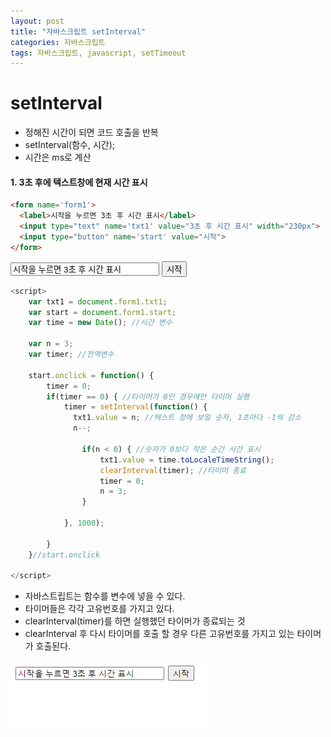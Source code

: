 ```yaml
---
layout: post
title: "자바스크립트 setInterval"
categories: 자바스크립트
tags: 자바스크립트, javascript, setTimeout
---
```


# setInterval

- 정해진 시간이 되면 코드 호출을 반복
- setInterval(함수, 시간);
- 시간은 ms로 계산

#### 1. 3초 후에 텍스트창에 현재 시간 표시

```html
<form name='form1'>
  <label>시작을 누르면 3초 후 시간 표시</label>
  <input type="text" name='txt1' value="3초 후 시간 표시" width="230px">
  <input type="button" name='start' value="시작">
</form>
```

<form name='form1'>
  <input type="text" name='txt1' value="시작을 누르면 3초 후 시간 표시" style="width: 230px">
  <input type="button" name='start' value="시작">
</form>

```javascript
<script>
    var txt1 = document.form1.txt1;
    var start = document.form1.start;
    var time = new Date(); //시간 변수

    var n = 3;
    var timer; //전역변수

    start.onclick = function() {
        timer = 0;
        if(timer == 0) { //타이머가 0인 경우에만 타이머 실행
            timer = setInterval(function() {
              txt1.value = n; //텍스트 창에 보일 숫자, 1초마다 -1씩 감소
              n--;

                if(n < 0) { //숫자가 0보다 작은 순간 시간 표시
                    txt1.value = time.toLocaleTimeString();
                    clearInterval(timer); //타이머 종료
                    timer = 0;
                    n = 3;
                }

            }, 1000);

        }
    }//start.onclick

</script>
```
- 자바스트립트는 함수를 변수에 넣을 수 있다.
- 타이머들은 각각 고유번호를 가지고 있다.
- clearInterval(timer)를 하면 실행했던 타이머가 종료되는 것
- clearInterval 후 다시 타이머를 호출 할 경우 다른 고유번호를 가지고 있는 타이머가 호출된다.

![jsp11_ex01](/image/jsp11_01.gif)
